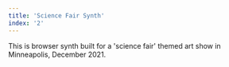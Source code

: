 ```yaml
---
title: 'Science Fair Synth'
index: '2'
---
```


This is browser synth built for a 'science fair' themed art show in Minneapolis, December 2021.